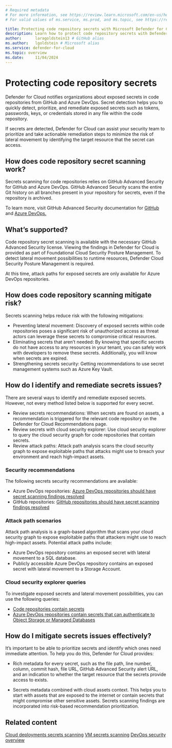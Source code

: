 ```yaml
---
# Required metadata
# For more information, see https://review.learn.microsoft.com/en-us/help/platform/learn-editor-add-metadata?branch=main
# For valid values of ms.service, ms.prod, and ms.topic, see https://review.learn.microsoft.com/en-us/help/platform/metadata-taxonomies?branch=main

title: Protecting code repository secrets with Microsoft Defender for Cloud
description: Learn how to protect code repository secrets with Defender for Cloud's secret detections.
author:      laragoldstein13 # GitHub alias
ms.author:   lgoldstein # Microsoft alias
ms.service: defender-for-cloud
ms.topic: overview
ms.date:     11/04/2024
---
```



# Protecting code repository secrets 

Defender for Cloud notifies organizations about exposed secrets in code repositories from GitHub and Azure DevOps. Secret detection helps you to quickly detect, prioritize, and remediate exposed secrets such as tokens, passwords, keys, or credentials stored in any file within the code repository. 

If secrets are detected, Defender for Cloud can assist your security team to prioritize and take actionable remediation steps to minimize the risk of lateral movement by identifying the target resource that the secret can access. 

## How does code repository secret scanning work?

Secrets scanning for code repositories relies on GitHub Advanced Security for GitHub and Azure DevOps. GitHub Advanced Security scans the entire Git history on all branches present in your repository for secrets, even if the repository is archived. 

To learn more, visit GitHub Advanced Security documentation for [GitHub](https://docs.github.com/en/enterprise-cloud@latest/code-security/secret-scanning/introduction/about-secret-scanning) and [Azure DevOps.](/azure/devops/repos/security/github-advanced-security-secret-scanning)  

## What’s supported?

Code repository secret scanning is available with the necessary GitHub Advanced Security license. Viewing the findings in Defender for Cloud is provided as part of Foundational Cloud Security Posture Management. To detect lateral movement possibilities to runtime resources, Defender Cloud Security Posture Management is required.  

At this time, attack paths for exposed secrets are only available for Azure DevOps repositories.  

## How does code repository scanning mitigate risk?

Secrets scanning helps reduce risk with the following mitigations: 
- Preventing lateral movement: Discovery of exposed secrets within code repositories poses a significant risk of unauthorized access as threat actors can leverage these secrets to compromise critical resources. 
- Eliminating secrets that aren’t needed: By knowing that specific secrets do not have access to any resources in your tenant, you can safely work with developers to remove these secrets. Additionally, you will know when secrets are expired. 
- Strengthening secrets security: Getting recommendations to use secret management systems such as Azure Key Vault. 

## How do I identify and remediate secrets issues?

There are several ways to identify and remediate exposed secrets. However, not every method listed below is supported for every secret. 
- Review secrets recommendations: When secrets are found on assets, a recommendation is triggered for the relevant code repository on the Defender for Cloud Recommendations page.  
- Review secrets with cloud security explorer: Use cloud security explorer to query the cloud security graph for code repositories that contain secrets.  
- Review attack paths: Attack path analysis scans the cloud security graph to expose exploitable paths that attacks might use to breach your environment and reach high-impact assets.  

### Security recommendations

The following secrets security recommendations are available: 

- Azure DevOps repositories: [Azure DevOps repositories should have secret scanning findings resolved](https://portal.azure.com/#view/Microsoft_Azure_Security/GenericRecommendationDetailsWithRulesBlade/assessmentKey/b5ef903f-8655-473b-9784-4f749eeb25c6) 
- GitHub repositories: [GitHub repositories should have secret scanning findings resolved](https://portal.azure.com/#view/Microsoft_Azure_Security/GenericRecommendationDetailsWithRulesBlade/assessmentKey/dd98425c-1407-40cc-8a2c-da5d0a2f80da) 

### Attack path scenarios

Attack path analysis is a graph-based algorithm that scans your cloud security graph to expose exploitable paths that attackers might use to reach high-impact assets. Potential attack paths include: 
- Azure DevOps repository contains an exposed secret with lateral movement to a SQL database. 
- Publicly accessible Azure DevOps repository contains an exposed secret with lateral movement to a Storage Account.  

### Cloud security explorer queries

To investigate exposed secrets and lateral movement possibilities, you can use the following queries:  

- [Code repositories contain secrets](https://portal.azure.com/#view/Microsoft_Azure_Security/SecurityGraph.ReactView/query/%7B%22type%22%3A%22securitygraphquery%22%2C%22version%22%3A2%2C%22properties%22%3A%7B%22source%22%3A%7B%22type%22%3A%22datasource%22%2C%22properties%22%3A%7B%22sources%22%3A%5B%7B%22type%22%3A%22family%22%2C%22properties%22%3A%7B%22source%22%3A%22code_repository%22%7D%7D%5D%2C%22conditions%22%3A%7B%22type%22%3A%22conditiongroup%22%2C%22properties%22%3A%7B%22operator%22%3A%22and%22%2C%22conditions%22%3A%5B%7B%22type%22%3A%22connection%22%2C%22properties%22%3A%7B%22name%22%3A%22contains%22%2C%22direction%22%3A%22outgoing%22%2C%22target%22%3A%7B%22type%22%3A%22datasource%22%2C%22properties%22%3A%7B%22sources%22%3A%5B%7B%22type%22%3A%22family%22%2C%22properties%22%3A%7B%22source%22%3A%22connection_string%22%7D%7D%2C%7B%22type%22%3A%22family%22%2C%22properties%22%3A%7B%22source%22%3A%22key%22%7D%7D%2C%7B%22type%22%3A%22family%22%2C%22properties%22%3A%7B%22source%22%3A%22sas_token%22%7D%7D%5D%7D%7D%7D%7D%5D%7D%7D%7D%7D%7D%7D) 
- [Azure DevOps repositories contain secrets that can authenticate to Object Storage or Managed Databases](https://portal.azure.com/#view/Microsoft_Azure_Security/SecurityGraph.ReactView/query/%7B%22type%22%3A%22securitygraphquery%22%2C%22version%22%3A2%2C%22properties%22%3A%7B%22source%22%3A%7B%22type%22%3A%22datasource%22%2C%22properties%22%3A%7B%22sources%22%3A%5B%7B%22type%22%3A%22entity%22%2C%22properties%22%3A%7B%22source%22%3A%22azuredevopsrepository%22%7D%7D%5D%2C%22conditions%22%3A%7B%22type%22%3A%22conditiongroup%22%2C%22properties%22%3A%7B%22operator%22%3A%22and%22%2C%22conditions%22%3A%5B%7B%22type%22%3A%22connection%22%2C%22properties%22%3A%7B%22name%22%3A%22contains%22%2C%22direction%22%3A%22outgoing%22%2C%22target%22%3A%7B%22type%22%3A%22datasource%22%2C%22properties%22%3A%7B%22sources%22%3A%5B%7B%22type%22%3A%22family%22%2C%22properties%22%3A%7B%22source%22%3A%22connection_string%22%7D%7D%2C%7B%22type%22%3A%22family%22%2C%22properties%22%3A%7B%22source%22%3A%22sas_token%22%7D%7D%5D%2C%22conditions%22%3A%7B%22type%22%3A%22conditiongroup%22%2C%22properties%22%3A%7B%22operator%22%3A%22and%22%2C%22conditions%22%3A%5B%7B%22type%22%3A%22connection%22%2C%22properties%22%3A%7B%22name%22%3A%22can%20authenticate%20to%22%2C%22direction%22%3A%22outgoing%22%2C%22target%22%3A%7B%22type%22%3A%22datasource%22%2C%22properties%22%3A%7B%22sources%22%3A%5B%7B%22type%22%3A%22family%22%2C%22properties%22%3A%7B%22source%22%3A%22managed_database%22%7D%7D%2C%7B%22type%22%3A%22family%22%2C%22properties%22%3A%7B%22source%22%3A%22object_storage%22%7D%7D%5D%7D%7D%7D%7D%5D%7D%7D%7D%7D%7D%7D%5D%7D%7D%7D%7D%7D%7D) 


## How do I mitigate secrets issues effectively?

It’s important to be able to prioritize secrets and identify which ones need immediate attention. To help you do this, Defender for Cloud provides: 

- Rich metadata for every secret, such as the file path, line number, column, commit hash, file URL, GitHub Advanced Security alert URL, and an indication to whether the target resource that the secrets provide access to exists. 

- Secrets metadata combined with cloud assets context. This helps you to start with assets that are exposed to the internet or contain secrets that might compromise other sensitive assets. Secrets scanning findings are incorporated into risk-based recommendation prioritization. 

## Related content
[Cloud deployments secrets scanning](secrets-scanning-cloud-deployment.md)
[VM secrets scanning](secrets-scanning-servers.md)
[DevOps security overview](defender-for-devops-introduction.md)